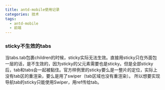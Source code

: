 ```yaml
---
title: antd-mobile使用记录
categories: 技术
tags:
  - antd-mobile
  - 前端
---
```


### sticky不生效的tabs
当tabs.tab包裹children的时候，sticky实际无法生效。直接用sticky只在外面包一层的话，是不生效的，因为sticky的父元素需要也是sticky。但是全部sticky后，tab和tabs会一起被黏住。官方样例里的sticky要么是一整片的定位，实际上没有tab区的重渲染，要么是用了swiper（tab区域也没有重渲染）。
所以想要实现导航tab的sticky只能使用Swiper，用ref传给tab。

